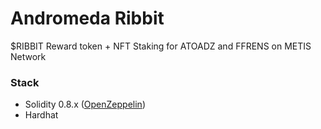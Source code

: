 # Andromeda Ribbit
$RIBBIT Reward token + NFT Staking for ATOADZ and FFRENS on METIS Network

### Stack
* Solidity 0.8.x ([OpenZeppelin](https://docs.openzeppelin.com/contracts/4.x/))
* Hardhat
